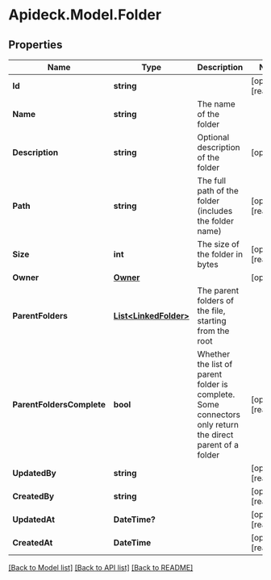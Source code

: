 # Apideck.Model.Folder

## Properties

Name | Type | Description | Notes
------------ | ------------- | ------------- | -------------
**Id** | **string** |  | [optional] [readonly] 
**Name** | **string** | The name of the folder | 
**Description** | **string** | Optional description of the folder | [optional] 
**Path** | **string** | The full path of the folder (includes the folder name) | [optional] [readonly] 
**Size** | **int** | The size of the folder in bytes | [optional] [readonly] 
**Owner** | [**Owner**](Owner.md) |  | [optional] 
**ParentFolders** | [**List&lt;LinkedFolder&gt;**](LinkedFolder.md) | The parent folders of the file, starting from the root | 
**ParentFoldersComplete** | **bool** | Whether the list of parent folder is complete. Some connectors only return the direct parent of a folder | [optional] [readonly] 
**UpdatedBy** | **string** |  | [optional] [readonly] 
**CreatedBy** | **string** |  | [optional] [readonly] 
**UpdatedAt** | **DateTime?** |  | [optional] [readonly] 
**CreatedAt** | **DateTime** |  | [optional] [readonly] 

[[Back to Model list]](../README.md#documentation-for-models) [[Back to API list]](../README.md#documentation-for-api-endpoints) [[Back to README]](../README.md)

